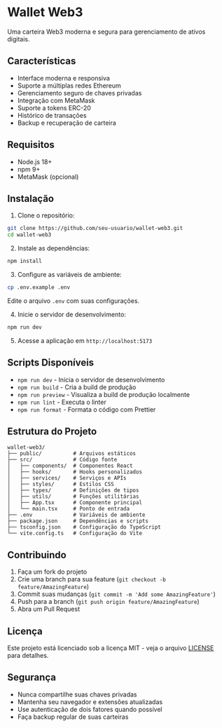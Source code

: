 # Wallet Web3

Uma carteira Web3 moderna e segura para gerenciamento de ativos digitais.

## Características

- Interface moderna e responsiva
- Suporte a múltiplas redes Ethereum
- Gerenciamento seguro de chaves privadas
- Integração com MetaMask
- Suporte a tokens ERC-20
- Histórico de transações
- Backup e recuperação de carteira

## Requisitos

- Node.js 18+
- npm 9+
- MetaMask (opcional)

## Instalação

1. Clone o repositório:
```bash
git clone https://github.com/seu-usuario/wallet-web3.git
cd wallet-web3
```

2. Instale as dependências:
```bash
npm install
```

3. Configure as variáveis de ambiente:
```bash
cp .env.example .env
```
Edite o arquivo `.env` com suas configurações.

4. Inicie o servidor de desenvolvimento:
```bash
npm run dev
```

5. Acesse a aplicação em `http://localhost:5173`

## Scripts Disponíveis

- `npm run dev` - Inicia o servidor de desenvolvimento
- `npm run build` - Cria a build de produção
- `npm run preview` - Visualiza a build de produção localmente
- `npm run lint` - Executa o linter
- `npm run format` - Formata o código com Prettier

## Estrutura do Projeto

```
wallet-web3/
├── public/          # Arquivos estáticos
├── src/             # Código fonte
│   ├── components/  # Componentes React
│   ├── hooks/       # Hooks personalizados
│   ├── services/    # Serviços e APIs
│   ├── styles/      # Estilos CSS
│   ├── types/       # Definições de tipos
│   ├── utils/       # Funções utilitárias
│   ├── App.tsx      # Componente principal
│   └── main.tsx     # Ponto de entrada
├── .env             # Variáveis de ambiente
├── package.json     # Dependências e scripts
├── tsconfig.json    # Configuração do TypeScript
└── vite.config.ts   # Configuração do Vite
```

## Contribuindo

1. Faça um fork do projeto
2. Crie uma branch para sua feature (`git checkout -b feature/AmazingFeature`)
3. Commit suas mudanças (`git commit -m 'Add some AmazingFeature'`)
4. Push para a branch (`git push origin feature/AmazingFeature`)
5. Abra um Pull Request

## Licença

Este projeto está licenciado sob a licença MIT - veja o arquivo [LICENSE](LICENSE) para detalhes.

## Segurança

- Nunca compartilhe suas chaves privadas
- Mantenha seu navegador e extensões atualizadas
- Use autenticação de dois fatores quando possível
- Faça backup regular de suas carteiras 